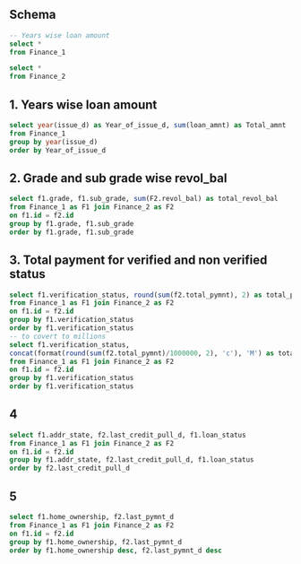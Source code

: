 ## Schema
```sql
-- Years wise loan amount
select *
from Finance_1
```
```sql
select *
from Finance_2
```

## 1. Years wise loan amount
```sql
select year(issue_d) as Year_of_issue_d, sum(loan_amnt) as Total_amnt
from Finance_1
group by year(issue_d)
order by Year_of_issue_d
```
## 2. Grade and sub grade wise revol_bal
```sql
select f1.grade, f1.sub_grade, sum(F2.revol_bal) as total_revol_bal
from Finance_1 as F1 join Finance_2 as F2
on f1.id = f2.id
group by f1.grade, f1.sub_grade
order by f1.grade, f1.sub_grade
```
## 3. Total payment for verified and non verified status
```sql 
select f1.verification_status, round(sum(f2.total_pymnt), 2) as total_payment
from Finance_1 as F1 join Finance_2 as F2
on f1.id = f2.id
group by f1.verification_status
order by f1.verification_status 
-- to covert to millions
select f1.verification_status, 
concat(format(round(sum(f2.total_pymnt)/1000000, 2), 'c'), 'M') as total_payment
from Finance_1 as F1 join Finance_2 as F2
on f1.id = f2.id
group by f1.verification_status
order by f1.verification_status 
```
## 4
```sql
select f1.addr_state, f2.last_credit_pull_d, f1.loan_status
from Finance_1 as F1 join Finance_2 as F2
on f1.id = f2.id
group by f1.addr_state, f2.last_credit_pull_d, f1.loan_status
order by f2.last_credit_pull_d 
```

## 5
```sql
select f1.home_ownership, f2.last_pymnt_d
from Finance_1 as F1 join Finance_2 as F2
on f1.id = f2.id
group by f1.home_ownership, f2.last_pymnt_d
order by f1.home_ownership desc, f2.last_pymnt_d desc
```
